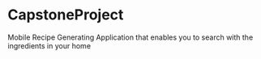 # CapstoneProject
Mobile Recipe Generating Application that enables you to search with the ingredients in your home
